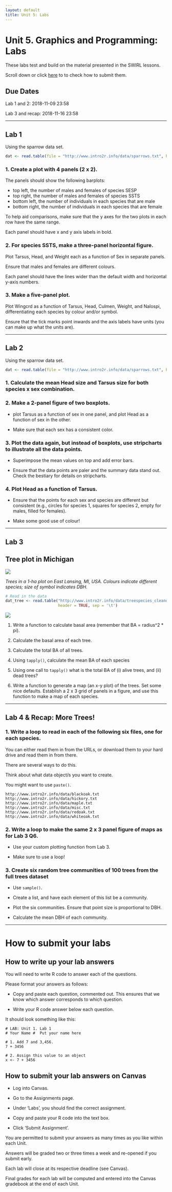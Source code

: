 ```yaml
---
layout: default
title: Unit 5: Labs
---
```



# Unit 5. Graphics and Programming: Labs

These labs test and build on the material presented in the SWIRL lessons.

Scroll down or click [here](../unit5/labs.html#how-to-submit-your-labs) to to check how to submit them.

## Due Dates

Lab 1 and 2: 2018-11-09 23:58

Lab 3 and recap: 2018-11-16 23:58


 - - -
 
## Lab 1

Using the sparrow data set.

```r
dat <- read.table(file = "http://www.intro2r.info/data/sparrows.txt", header = TRUE)
```

### 1. Create a plot with 4 panels (2 x 2).

The panels should show the following barplots:

 - top left, the number of males and females of species SESP
 - top right, the number of males and females of species SSTS
 - bottom left, the number of individuals in each species that are male
 - bottom right, the number of individuals in each species that are female

To help aid comparisons, make sure that the y axes for the two plots in each row have the same range.

Each panel should have x and y axis labels in bold.


### 2. For species SSTS, make a three-panel horizontal figure.

Plot Tarsus, Head, and Weight each as a function of Sex in separate panels.

Ensure that males and females are different colours.

Each panel should have the lines wider than the default width and horizontal y-axis numbers.


### 3. Make a five-panel plot.

Plot Wingcrd as a function of Tarsus, Head, Culmen, Weight, and Nalospi, differentiating each species by colour and/or symbol.

Ensure that the tick marks point inwards and the axis labels have units (you can make up what the units are).


 - - -
 
## Lab 2
 
Using the sparrow data set.

```r
dat <- read.table(file = "http://www.intro2r.info/data/sparrows.txt", header = TRUE)
```

### 1. Calculate the mean Head size and Tarsus size for both species x sex combination.

### 2. Make a 2-panel figure of two boxplots.

 - plot Tarsus as a function of sex in one panel, and plot Head as a function of sex in the other. 
 
 - Make sure that each sex has a consistent color.

### 3. Plot the data again, but instead of boxplots, use stripcharts to illustrate all the data points. 

 - Superimpose the mean values on top and add error bars. 
 
 - Ensure that the data points are paler and the summary data stand out. Check the bestiary for details on stripcharts.

### 4. Plot Head as a function of Tarsus.

 - Ensure that the points for each sex and species are different but consistent (e.g., circles for species 1, squares for species 2, empty for males, filled for females). 
 
 - Make some good use of colour!

 
- - -

## Lab 3

## Tree plot in Michigan 

![](../unit5/img/treeplot.png)

*Trees in a 1-ha plot on East Lansing, MI, USA. Colours indicate different species; size of symbol indicates DBH.*

```r
# Read in the data
dat_tree <- read.table("http://www.intro2r.info/data/treespecies_cleandata.txt", 
                       header = TRUE, sep = '\t')
```

![](../unit5/img/dbh.png)


1. Write a function to calculate basal area (remember that BA = radius^2 * pi).

2. Calculate the basal area of each tree.

3. Calculate the total BA of all trees.

4. Using `tapply()`, calculate the mean BA of each species 

5. Using one call to `tapply()` what is the total BA of (i) alive trees, and (ii) dead trees?

6. Write a function to generate a map (an x-y plot) of the trees. Set some nice defaults. Establish a 2 x 3 grid of panels in a figure, and use this function to make a map of each species.

- - -


## Lab 4 & Recap: More Trees!

### 1. Write a loop to read in each of the following six files, one for each species.

You can either read them in from the URLs, or download them to your hard drive and read them in from there.

There are several ways to do this.

Think about what data object/s you want to create.

You might want to use `paste()`. 

```
http://www.intro2r.info/data/blackoak.txt
http://www.intro2r.info/data/hickory.txt
http://www.intro2r.info/data/maple.txt
http://www.intro2r.info/data/misc.txt
http://www.intro2r.info/data/redoak.txt
http://www.intro2r.info/data/whiteoak.txt
```

### 2. Write a loop to make the same 2 x 3 panel figure of maps as for Lab 3 Q6.
 
 - Use your custom plotting function from Lab 3.

 - Make sure to use a loop!


### 3. Create six random tree communities of 100 trees from the full trees dataset

 - Use `sample()`.
 
 - Create a list, and have each element of this list be a community.
 
 - Plot the six communities. Ensure that point size is proportional to DBH.
 
 - Calculate the mean DBH of each community.


- - -
 
# How to submit your labs

## How to write up your lab answers

You will need to write R code to answer each of the questions.

Please format your answers as follows:

 - Copy and paste each question, commented out. This ensures that we know which answer corresponds to which question.

  - Write your R code answer below each question.

It should look something like this:

```
# LAB: Unit 1. Lab 1
# Your Name #  Put your name here

# 1. Add 7 and 3,456.
7 + 3456

# 2. Assign this value to an object
x <- 7 + 3456
```

## How to submit your lab answers on Canvas

 - Log into Canvas.

 - Go to the Assignments page.

 - Under ‘Labs’, you should find the correct assignment.

 - Copy and paste your R code into the text box.

 - Click ‘Submit Assignment’.

You are permitted to submit your answers as many times as you like within each Unit.

Answers will be graded two or three times a week and re-opened if you submit early.

Each lab will close at its respective deadline (see Canvas).

Final grades for each lab will be computed and entered into the Canvas gradebook at the end of each Unit.



